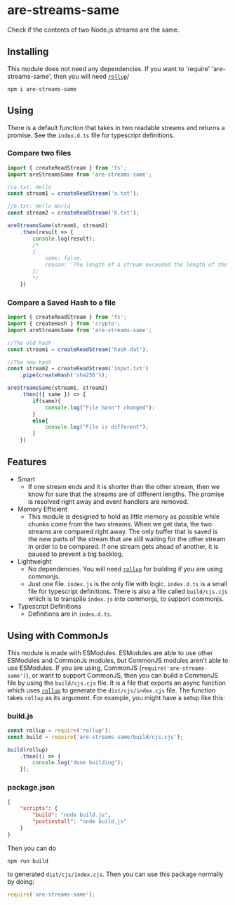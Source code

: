 # are-streams-same
Check if the contents of two Node.js streams are the same.

## Installing
This module does not need any dependencies. If you want to 'require' 'are-streams-same', then you will need [`rollup`](https://www.npmjs.com/package/rollup)/
```shell
npm i are-streams-same
```

## Using
There is a default function that takes in two readable streams and returns a promise. See the `index.d.ts` file for typescript definitions.

### Compare two files
```javascript
import { createReadStream } from 'fs';
import areStreamsSame from 'are-streams-same';

//a.txt: Hello
const stream1 = createReadStream('a.txt');

//b.txt: Hello World
const stream2 = createReadStream('b.txt');

areStreamsSame(stream1, stream2)
    .then(result => {
        console.log(result); 
        /* 
        { 
            same: false, 
            reason: 'The length of a stream exceeded the length of the other stream which was finished.' 
        };
        */
    })
```

### Compare a Saved Hash to a file
```javascript
import { createReadStream } from 'fs';
import { createHash } from 'crypto';
import areStreamsSame from 'are-streams-same';

//The old hash
const stream1 = createReadStream('hash.dat');

//The new hash
const stream2 = createReadStream('input.txt')
    .pipe(createHash('sha256'));

areStreamsSame(stream1, stream2)
    .then(({ same }) => {
        if(same){
            console.log("File hasn't changed");
        }
        else{
            console.log("File is different");
        }
    })
```

## Features
- Smart
    - If one stream ends and it is shorter than the other stream, then we know for sure that the streams are of different lengths. The promise is resolved right away and event handlers are removed.
- Memory Efficient
    - This module is designed to hold as little memory as possible while chunks come from the two streams. When we get data, the two streams are compared right away. The only buffer that is saved is the new parts of the stream that are still waiting for the other stream in order to be compared. If one stream gets ahead of another, it is paused to prevent a big backlog.
- Lightweight
    - No dependencies. You will need [`rollup`](https://www.npmjs.com/package/rollup) for building if you are using commonjs.
    - Just one file. `index.js` is the only file with logic. `index.d.ts` is a small file for typescript definitions. There is also a file called `build/cjs.cjs` which is to transpile `index.js` into commonjs, to support commonjs. 
- Typescript Definitions
    - Definitions are in `index.d.ts`.

## Using with CommonJs
This module is made with ESModules. ESModules are able to use other ESModules and CommonJs modules, but CommonJS modules aren't able to use ESModules. If you are using, CommonJS (`require('are-streams-same')`), or want to support CommonJS, then you can build a CommonJS file by using the `build/cjs.cjs` file. It is a file that exports an async function which uses [`rollup`](https://www.npmjs.com/package/rollup) to generate the `dist/cjs/index.cjs` file. The function takes `rollup` as its argument. For example, you might have a setup like this:

### build.js
```javascript
const rollup = require('rollup');
const build = require('are-streams-same/build/cjs.cjs');

build(rollup)
    .then(() => {
        console.log("done building");
    });
```

### package.json
```json
{
    "scripts": {
        "build": "node build.js",
        "postinstall": "node build.js"
    }
}
```

Then you can do 
```shell
npm run build
```
to generated `dist/cjs/index.cjs`. Then you can use this package normally by doing:
```javascript
require('are-streams-same');
```
